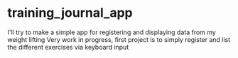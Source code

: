 # training_journal_app

I'll try to make a simple app for registering and displaying data from my weight lifting 
Very work in progress, first project is to simply register and list the different exercises via keyboard input 

